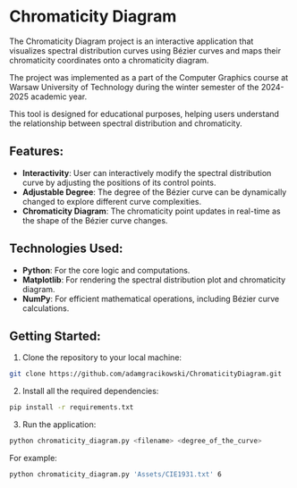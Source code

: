 # Chromaticity Diagram

The Chromaticity Diagram project is an interactive application that visualizes spectral distribution curves using Bézier curves and maps their chromaticity coordinates onto a chromaticity diagram.

The project was implemented as a part of the Computer Graphics course at Warsaw University of Technology during the winter semester of the 2024-2025 academic year.

This tool is designed for educational purposes, helping users understand the relationship between spectral distribution and chromaticity.

## Features:

- **Interactivity**: User can interactively modify the spectral distribution curve by adjusting the positions of its control points.
- **Adjustable Degree**: The degree of the Bézier curve can be dynamically changed to explore different curve complexities.
- **Chromaticity Diagram**: The chromaticity point updates in real-time as the shape of the Bézier curve changes.

## Technologies Used:

- **Python**: For the core logic and computations.
- **Matplotlib**: For rendering the spectral distribution plot and chromaticity diagram.
- **NumPy**: For efficient mathematical operations, including Bézier curve calculations.

## Getting Started:

1. Clone the repository to your local machine:

```bash
git clone https://github.com/adamgracikowski/ChromaticityDiagram.git
```

2. Install all the required dependencies:

```bash
pip install -r requirements.txt
```

3. Run the application:

```bash
python chromaticity_diagram.py <filename> <degree_of_the_curve>
```

For example:

```bash
python chromaticity_diagram.py 'Assets/CIE1931.txt' 6
```
